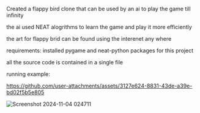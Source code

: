 Created a flappy bird clone that can be used by an ai to play the game till infinity

the ai used NEAT alogrithms to learn the game and play it more efficiently

the art for flappy brid can be found using the interenet any where 

requirements:
installed pygame and neat-python packages for this project

all the source code is contained in a single file

running example: 



https://github.com/user-attachments/assets/3127e624-8831-43de-a39e-bd02f5b5e805




![Screenshot 2024-11-04 024711](https://github.com/user-attachments/assets/849698ae-85f2-4552-955f-90b2b04059e7)



